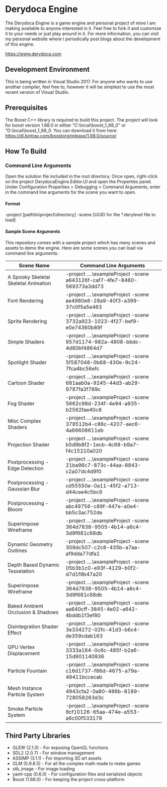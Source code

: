 # Derydoca Engine
The Derydoca Engine is a game engine and personal project of mine I am making available to anyone interested in it. Feel free to fork it and customize it to your needs or just play around in it. For more information, you can visit my personal website where I periodically post blogs about the development of this engine.

https://www.derydoca.com

## Development Environment
This is being written in Visual Studio 2017. For anyone who wants to use another compiler, feel free to, however it will be simplest to use the most recent version of Visual Studio.

## Prerequisites
The Boost C++ library is required to build this project. The project will look for boost version 1.68.0 in either "C:\local\boost_1_68_0" or "D:\local\boost_1_68_0. You can download it from here: https://dl.bintray.com/boostorg/release/1.68.0/source/

## How To Build

### Command Line Arguments
Open the solution file included in the root directory. Once open, right-click on the project DerydocaEngine.Editor.UI and open the Properties panel. Under Configuration Properties > Debugging > Command Arguments, enter in the command line arguments for the scene you want to open.

#### Format
-project \[path\\to\\project\\directory\] -scene \[UUID for the \*.derylevel file to load\]

#### Sample Scene Arguments
This repository comes with a sample project which has many scenes and assets to demo the engine. Here are some scenes you can load via command line arguments:

Scene Name | Command Line Arguments
-----------|-----------------------
A Spooky Skeletal Skeletal Animation | -project ..\..\exampleProject -scene a643126f-caf7-4fe7-8460-569373a3dd73
Font Rendering | -project ..\..\exampleProject -scene ae4980e6-28a9-40f3-a399-37c0f5a5e463
Sprite Rendering | -project ..\..\exampleProject -scene 3732a923-1023-4f27-bef9-e0e74360b89f
Simple Shaders | -project ..\..\exampleProject -scene 957d1174-982a-4808-bbdc-4d80bf4864d7
Spotlight Shader | -project ..\..\exampleProject -scene 5f587048-0b68-430e-9c24-7fca4bc56efc
Cartoon Shader | -project ..\..\exampleProject -scene 681aab0a-9245-44d3-ab29-9787fa3f789c
Fog Shader | -project ..\..\exampleProject -scene 5662c98d-234f-4e94-a935-b2592fae40c8
Misc Complex Shaders | -project ..\..\exampleProject -scene 378512b4-c86c-4207-aec6-4a66608611eb
Projection Shader | -project ..\..\exampleProject -scene b5d9b8f2-1ecb-4c68-b9a7-f4c15210a020
Postprocessing - Edge Detection | -project ..\..\exampleProject -scene 21ba96c7-873c-44aa-8843-c2a07dc4d9f0
Postprocessing - Gaussian Blur | -project ..\..\exampleProject -scene cd55550e-0a11-45f2-a713-d44cee4c5bc9
Postprocessing - Bloom | -project ..\..\exampleProject -scene abc49756-c89f-447e-a0e4-bb5c3ac752de
Superimpose Wireframe | -project ..\..\exampleProject -scene 364d7838-9505-4b14-a6c4-3d9f681c68db
Dynamic Geometry Outlines | -project ..\..\exampleProject -scene 309dc507-c2c8-435b-a7aa-af9dda77dfa1
Depth Based Dynamic Tesselation | -project ..\..\exampleProject -scene 05b3b1c0-e93f-4129-b0f2-d7d1f9b47a20
Superimpose Wireframe | -project ..\..\exampleProject -scene 364d7838-9505-4b14-a6c4-3d9f681c68db
Baked Ambient Occlusion & Shadows | -project ..\..\exampleProject -scene aa640cff-3845-4e02-a642-4bddb1f3ef80
Disintegration Shader Effect | -project ..\..\exampleProject -scene 3e334272-02fc-41d3-b6c4-de359cdab163
GPU Vertex Displacement | -project ..\..\exampleProject -scene 3333a164-0c6c-485f-b2a6-15d901140936
Particle Fountain | -project ..\..\exampleProject -scene c16d1737-f86d-4675-a79a-49411bccecab
Mesh Instance Particle System | -project ..\..\exampleProject -scene 4943cfa2-0a80-486b-8189-728058263d3c
Smoke Particle System | -project ..\..\exampleProject -scene 8cf10126-65aa-474e-a553-a6c00f533178

## Third Party Libraries
*  GLEW (2.1.0) - For exposing OpenGL functions
*  SDL2 (2.0.7) - For window management
*  ASSIMP (3.1.1) - For importing 3D art assets
*  GLM (0.9.8.5) - For all the complex math made to make games
*  stb_image - For image loading
*  yaml-cpp (0.6.0) - For configuration files and serialized objects
*  Boost (1.68.0) - For keeping the project cross-platform
